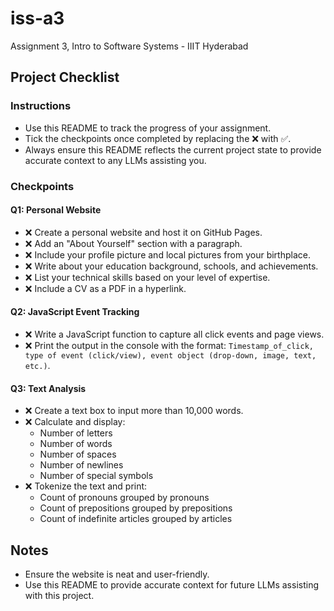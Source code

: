 # iss-a3

Assignment 3, Intro to Software Systems - IIIT Hyderabad

## Project Checklist

### Instructions
- Use this README to track the progress of your assignment.
- Tick the checkpoints once completed by replacing the ❌ with ✅.
- Always ensure this README reflects the current project state to provide accurate context to any LLMs assisting you.

### Checkpoints

#### Q1: Personal Website
- ❌ Create a personal website and host it on GitHub Pages.
- ❌ Add an "About Yourself" section with a paragraph.
- ❌ Include your profile picture and local pictures from your birthplace.
- ❌ Write about your education background, schools, and achievements.
- ❌ List your technical skills based on your level of expertise.
- ❌ Include a CV as a PDF in a hyperlink.

#### Q2: JavaScript Event Tracking
- ❌ Write a JavaScript function to capture all click events and page views.
- ❌ Print the output in the console with the format: `Timestamp_of_click, type of event (click/view), event object (drop-down, image, text, etc.)`.

#### Q3: Text Analysis
- ❌ Create a text box to input more than 10,000 words.
- ❌ Calculate and display:
  - Number of letters
  - Number of words
  - Number of spaces
  - Number of newlines
  - Number of special symbols
- ❌ Tokenize the text and print:
  - Count of pronouns grouped by pronouns
  - Count of prepositions grouped by prepositions
  - Count of indefinite articles grouped by articles

## Notes
- Ensure the website is neat and user-friendly.
- Use this README to provide accurate context for future LLMs assisting with this project.
